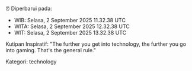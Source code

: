 ⏰ Diperbarui pada:
- WIB: Selasa, 2 September 2025 11.32.38 UTC
- WITA: Selasa, 2 September 2025 12.32.38 UTC
- WIT: Selasa, 2 September 2025 13.32.38 UTC

Kutipan Inspiratif:
"The further you get into technology, the further you go into gaming. That's the general rule."


Kategori: technology

